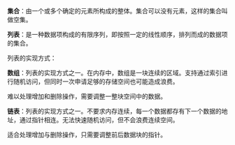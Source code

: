 
**集合**：由一个或多个确定的元素所构成的整体。集合可以没有元素，这样的集合叫做空集。

**列表**：是一种数据项构成的有限序列，即按照一定的线性顺序，排列而成的数据项的集合。

列表的实现方式：

**数组**：列表的实现方式之一。在内存中，数组是一块连续的区域。支持通过索引进行随机访问，但同时一次申请足够的存储空间也可能造成浪费。

难以处理增加和删除操作，需要调整一整块空间中的数据。

**链表**：列表的实现方式之一。不要求内存连续，每一个数据都存有下一个数据的地址，通过指针相连。无法快速随机访问，但不会浪费连续空间。

适合处理增加与删除操作，只需要调整前后数据块的指针。
